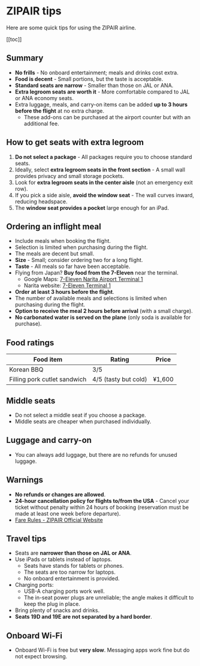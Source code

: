 # ZIPAIR tips

Here are some quick tips for using the ZIPAIR airline.

[[toc]]


## Summary

* **No frills** - No onboard entertainment; meals and drinks cost extra.
* **Food is decent** - Small portions, but the taste is acceptable.
* **Standard seats are narrow** - Smaller than those on JAL or ANA.
* **Extra legroom seats are worth it** - More comfortable compared to JAL or ANA economy seats.
* Extra luggage, meals, and carry-on items can be added **up to 3 hours before the flight** at no extra charge.
  * These add-ons can be purchased at the airport counter but with an additional fee.


## How to get seats with extra legroom

1. **Do not select a package** - All packages require you to choose standard seats.
2. Ideally, select **extra legroom seats in the front section** - A small wall provides privacy and small storage pockets.
3. Look for **extra legroom seats in the center aisle** (not an emergency exit row).
4. If you pick a side aisle, **avoid the window seat** - The wall curves inward, reducing headspace.
5. The **window seat provides a pocket** large enough for an iPad.


## Ordering an inflight meal

* Include meals when booking the flight.
* Selection is limited when purchasing during the flight.
* The meals are decent but small.
* **Size** - Small; consider ordering two for a long flight.
* **Taste** - All meals so far have been acceptable.
* Flying from Japan? **Buy food from the 7-Eleven** near the terminal.
  * Google Maps: [7-Eleven Narita Airport Terminal 1](https://maps.app.goo.gl/yW2jSrHjmbqnE3rw7)
  * Narita website: [7-Eleven Terminal 1](https://www.narita-airport.jp/en/map/?poi=16856599&bearing=59.5&zoom=18&pitch=0&lat=35.76412280000001&lng=140.38351439999997&building=b1f7eac9-464b-49df-aa67-24210e1f9b16&floor=3F)
* **Order at least 3 hours before the flight**.
* The number of available meals and selections is limited when purchasing during the flight.
* **Option to receive the meal 2 hours before arrival** (with a small charge).
* **No carbonated water is served on the plane** (only soda is available for purchase).


## Food ratings

| Food item                    | Rating               | Price  |
| ---------------------------- | -------------------- | ------ |
| Korean BBQ                   | 3/5                  |        |
| Filling pork cutlet sandwich | 4/5 (tasty but cold) | ¥1,600 |


## Middle seats

* Do not select a middle seat if you choose a package.
* Middle seats are cheaper when purchased individually.


## Luggage and carry-on

* You can always add luggage, but there are no refunds for unused luggage.


## Warnings

* **No refunds or changes are allowed**.
* **24-hour cancellation policy for flights to/from the USA** - Cancel your ticket without penalty within 24 hours of booking (reservation must be made at least one week before departure).
* [Fare Rules - ZIPAIR Official Website](https://www.zipair.net/en/farerules)


## Travel tips

* Seats are **narrower than those on JAL or ANA**.
* Use iPads or tablets instead of laptops.
  * Seats have stands for tablets or phones.
  * The seats are too narrow for laptops.
  * No onboard entertainment is provided.
* Charging ports:
  * USB-A charging ports work well.
  * The in-seat power plugs are unreliable; the angle makes it difficult to keep the plug in place.
* Bring plenty of snacks and drinks.
* **Seats 19D and 19E are not separated by a hard border**.


## Onboard Wi-Fi

* Onboard Wi-Fi is free but **very slow**. Messaging apps work fine but do not expect browsing.
